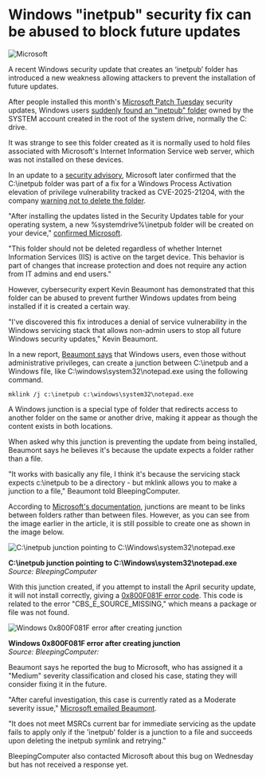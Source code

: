 # Windows "inetpub" security fix can be abused to block future updates

![Microsoft](https://www.bleepstatic.com/content/hl-images/2024/01/26/microsoft-red-header.jpg)

A recent Windows security update that creates an ‘inetpub’ folder has introduced a new weakness allowing attackers to prevent the installation of future updates.

After people installed this month's [Microsoft Patch Tuesday](https://www.bleepingcomputer.com/news/microsoft/microsoft-april-2025-patch-tuesday-fixes-exploited-zero-day-134-flaws/) security updates, Windows users [suddenly found an "inetpub" folder](https://www.bleepingcomputer.com/news/microsoft/windows-11-april-update-unexpectedly-creates-new-inetpub-folder/) owned by the SYSTEM account created in the root of the system drive, normally the C: drive.

It was strange to see this folder created as it is normally used to hold files associated with Microsoft's Internet Information Service web server, which was not installed on these devices.

In an update to a [security advisory](http://msrc.microsoft.com/update-guide/vulnerability/CVE-2025-21204), Microsoft later confirmed that the C:\\inetpub folder was part of a fix for a Windows Process Activation elevation of privilege vulnerability tracked as CVE-2025-21204, with the company [warning not to delete the folder](https://www.bleepingcomputer.com/news/security/microsoft-windows-inetpub-folder-created-by-security-fix-dont-delete/).

"After installing the updates listed in the Security Updates table for your operating system, a new %systemdrive%\\inetpub folder will be created on your device," [confirmed Microsoft](https://msrc.microsoft.com/update-guide/vulnerability/CVE-2025-21204#exploitability).

"This folder should not be deleted regardless of whether Internet Information Services (IIS) is active on the target device. This behavior is part of changes that increase protection and does not require any action from IT admins and end users."

However, cybersecurity expert Kevin Beaumont has demonstrated that this folder can be abused to prevent further Windows updates from being installed if it is created a certain way.

"I've discovered this fix introduces a denial of service vulnerability in the Windows servicing stack that allows non-admin users to stop all future Windows security updates," Kevin Beaumont.

In a new report, [Beaumont says](https://doublepulsar.com/microsofts-patch-for-cve-2025-21204-symlink-vulnerability-introduces-another-symlink-vulnerability-9ea085537741) that Windows users, even those without administrative privileges, can create a junction between C:\\inetpub and a Windows file, like C:\\windows\\system32\\notepad.exe using the following command.

```
mklink /j c:\inetpub c:\windows\system32\notepad.exe
```

A Windows junction is a special type of folder that redirects access to another folder on the same or another drive, making it appear as though the content exists in both locations.

When asked why this junction is preventing the update from being installed, Beaumont says he believes it's because the update expects a folder rather than a file.

"It works with basically any file, I think it's because the servicing stack expects c:\\inetpub to be a directory - but mklink allows you to make a junction to a file," Beaumont told BleepingComputer.

According to [Microsoft's documentation](http://learn.microsoft.com/en-us/windows/win32/fileio/hard-links-and-junctions), junctions are meant to be links between folders rather than between files. However, as you can see from the image earlier in the article, it is still possible to create one as shown in the image below.

![C:\inetpub junction pointing to C:\Windows\system32\notepad.exe](https://www.bleepstatic.com/images/news/Microsoft/w/inetpub/inetpub-junction.jpg)

**C:\\inetpub junction pointing to C:\\Windows\\system32\\notepad.exe**  
_Source: BleepingComputer_

With this junction created, if you attempt to install the April security update, it will not install correctly, giving a [0x800F081F error code](https://learn.microsoft.com/en-us/troubleshoot/windows-server/installing-updates-features-roles/fix-windows-update-errors). This code is related to the error "CBS\_E\_SOURCE\_MISSING," which means a package or file was not found.

![Windows 0x800F081F error after creating junction](https://www.bleepstatic.com/images/news/Microsoft/w/inetpub/windows-update-error.jpg)

**Windows 0x800F081F error after creating junction**  
_Source: BleepingComputer:_

Beaumont says he reported the bug to Microsoft, who has assigned it a "Medium" severity classification and closed his case, stating they will consider fixing it in the future.

"After careful investigation, this case is currently rated as a Moderate severity issue," [Microsoft emailed Beaumont](https://cyberplace.social/@GossiTheDog/114398293866746480).

"It does not meet MSRCs current bar for immediate servicing as the update fails to apply only if the 'inetpub' folder is a junction to a file and succeeds upon deleting the inetpub symlink and retrying."

BleepingComputer also contacted Microsoft about this bug on Wednesday but has not received a response yet.